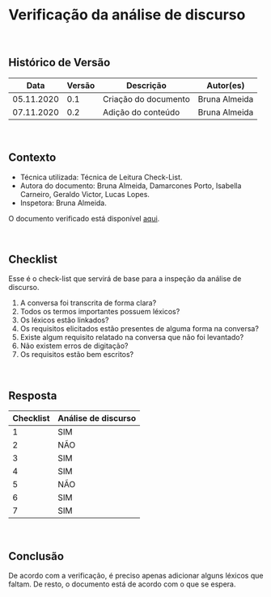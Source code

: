 # Verificação da análise de discurso

<br>

## Histórico de Versão
<table class="table table-striped border">
    <thead>
        <th>Data</th> 
        <th>Versão </th> 
        <th>Descrição</th> 
        <th>Autor(es)</th>
    </thead>
    <tbody>
        <tr>
            <td> 05.11.2020 </td>
            <td>  0.1   </td>
            <td> Criação do documento</td>
            <td> Bruna Almeida </td>
        </tr>
		<tr>
            <td> 07.11.2020 </td>
            <td>  0.2   </td>
            <td> Adição do conteúdo</td>
            <td> Bruna Almeida </td>
        </tr>
    </tbody>
</table>
<br>

## Contexto
- Técnica utilizada: Técnica de Leitura Check-List.
- Autora do documento: Bruna Almeida, Damarcones Porto, Isabella Carneiro, Geraldo Victor, Lucas Lopes.
- Inspetora: Bruna Almeida.

O documento verificado está disponível <a href="https://requisitos-de-software.github.io/2020.1-iFut/elicitacao/analise_de_discurso/">aqui</a>.

<br>

## Checklist
Esse é o check-list que servirá de base para a inspeção da análise de discurso.
<br>

1. A conversa foi transcrita de forma clara?
2. Todos os termos importantes possuem léxicos?
3. Os léxicos estão linkados?
4. Os requisitos elicitados estão presentes de alguma forma na conversa?
5. Existe algum requisito relatado na conversa que não foi levantado?
6. Não existem erros de digitação?
7. Os requisitos estão bem escritos?

<br>

## Resposta

<table class="table table-striped border">
    <thead>
        <th>Checklist</th> 
        <th>Análise de discurso</th>  
    </thead>
    <tbody>
	    <tr>
		    <td>1</td>
		    <td>SIM</td>
	    </tr>
        <tr>
		    <td>2</td>
		    <td>NÃO</td>
	    </tr>
        <tr>
		    <td>3</td>
		    <td>SIM</td>
	    </tr>
        <tr>
		    <td>4</td>
		    <td>SIM</td>
	    </tr>
        <tr>
		    <td>5</td>
		    <td>NÃO</td>
	    </tr>
        <tr>
		    <td>6</td>
		    <td>SIM</td>
	    </tr>
        <tr>
		    <td>7</td>
		    <td>SIM</td>
	    </tr>
    </tbody> 
</table>
<br>

## Conclusão

<p align="justify">De acordo com a verificação, é preciso apenas adicionar alguns léxicos que faltam. De resto, o documento está de acordo com o que se espera.</p>

<br>